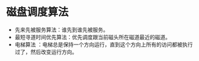 # 磁盘调度算法

- 先来先被服务算法：谁先到谁先被服务。
- 最短寻道时间优先算法：优先调度跟当前磁头所在磁道最近的磁道。
- 电梯算法 ：电梯总是保持一个方向运行，直到这个方向上所有的访问都被执行过了，然后改变运行方向。
